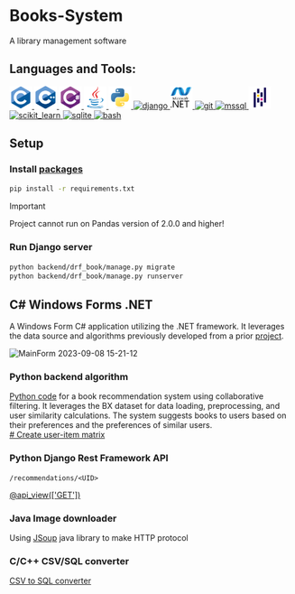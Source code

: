 # Books-System
A library management software
## Languages and Tools:
  <a href="https://github.com/da0ran9e/Books-System#readme/## C/C++ CSV/SQL converter" target="_blank" rel="noreferrer"> 
    <img src="https://raw.githubusercontent.com/devicons/devicon/master/icons/c/c-original.svg" alt="c" width="40" height="40"/> 
  </a> 
  <a href="https://github.com/da0ran9e/Books-System#readme/## C/C++ CSV/SQL converter" target="_blank" rel="noreferrer"> 
    <img src="https://raw.githubusercontent.com/devicons/devicon/master/icons/cplusplus/cplusplus-original.svg" alt="cplusplus" width="40" height="40"/> 
  </a> 
  <a href="https://github.com/da0ran9e/Books-System#readme/## C# Windows Forms .NET" target="_blank" rel="noreferrer"> 
    <img src="https://raw.githubusercontent.com/devicons/devicon/master/icons/csharp/csharp-original.svg" alt="csharp" width="40" height="40"/> 
  </a> 
  <a href="https://github.com/da0ran9e/Books-System#readme/## Java Image downloader" target="_blank" rel="noreferrer"> 
    <img src="https://raw.githubusercontent.com/devicons/devicon/master/icons/java/java-original.svg" alt="java" width="40" height="40"/> 
  </a> 
  <a href="https://github.com/da0ran9e/Books-System#readme/## Python backend algorithm" target="_blank" rel="noreferrer"> 
    <img src="https://raw.githubusercontent.com/devicons/devicon/master/icons/python/python-original.svg" alt="python" width="40" height="40"/> 
  </a> 
  <a href="https://github.com/da0ran9e/Books-System#readme/" target="_blank" rel="noreferrer"> 
    <img src="https://cdn.worldvectorlogo.com/logos/django.svg" alt="django" width="40" height="40"/> 
  </a>
  <a href="https://github.com/da0ran9e/Books-System#readme/" target="_blank" rel="noreferrer"> 
    <img src="https://raw.githubusercontent.com/devicons/devicon/master/icons/dot-net/dot-net-original-wordmark.svg" alt="dotnet" width="40" height="40"/> 
  </a> 
  <a href="https://github.com/da0ran9e/Books-System#readme/" target="_blank" rel="noreferrer"> 
    <img src="https://www.vectorlogo.zone/logos/git-scm/git-scm-icon.svg" alt="git" width="40" height="40"/> 
  </a> 
  <a href="https://github.com/da0ran9e/Books-System#readme/" target="_blank" rel="noreferrer"> 
    <img src="https://www.svgrepo.com/show/303229/microsoft-sql-server-logo.svg" alt="mssql" width="40" height="40"/> 
  </a> 
  <a href="https://github.com/da0ran9e/Books-System#readme/## Python backend algorithm" target="_blank" rel="noreferrer"> 
    <img src="https://raw.githubusercontent.com/devicons/devicon/2ae2a900d2f041da66e950e4d48052658d850630/icons/pandas/pandas-original.svg" alt="pandas" width="40" height="40"/> 
  </a> 
  <a href="https://github.com/da0ran9e/Books-System#readme/## Python backend algorithm" target="_blank" rel="noreferrer"> 
    <img src="https://upload.wikimedia.org/wikipedia/commons/0/05/Scikit_learn_logo_small.svg" alt="scikit_learn" width="40" height="40"/> 
  </a> 
  <a href="https://github.com/da0ran9e/Books-System#readme/" target="_blank" rel="noreferrer"> 
    <img src="https://www.vectorlogo.zone/logos/sqlite/sqlite-icon.svg" alt="sqlite" width="40" height="40"/> 
  </a> 
  <a href="https://github.com/da0ran9e/Books-System#readme/" target="_blank" rel="noreferrer"> 
    <img src="https://www.vectorlogo.zone/logos/gnu_bash/gnu_bash-icon.svg" alt="bash" width="40" height="40"/> 
  </a> 

## Setup
### Install [packages]()
```bash
pip install -r requirements.txt
```
> [!IMPORTANT]  
> Project cannot run on Pandas version of 2.0.0 and higher! <br />

### Run Django server
```bash
python backend/drf_book/manage.py migrate
python backend/drf_book/manage.py runserver
```

## C# Windows Forms .NET
A Windows Form C# application utilizing the .NET framework. It leverages the data source and algorithms previously developed from a prior [project](https://github.com/da0ran9e/Book-Recommendation-System).<br />

![MainForm 2023-09-08 15-21-12](https://github.com/da0ran9e/Books-System/assets/98570451/63761e59-f59a-4a01-a0c1-cea236c197d2)


### Python backend algorithm
[Python code](/backend/drf_book/base/recommendation_module.py) for a book recommendation system using collaborative filtering. It leverages the BX dataset for data loading, preprocessing, and user similarity calculations. The system suggests books to users based on their preferences and the preferences of similar users. <br />
[# Create user-item matrix](https://github.com/da0ran9e/Books-System/blob/88fcad1d5682debac559cfef3459acb3780f7382/backend/drf_book/base/recommendation_module.py#L62-L72)

### Python Django Rest Framework API 
```
/recommendations/<UID>
```
[@api_view(['GET'])](https://github.com/da0ran9e/Books-System/blob/88fcad1d5682debac559cfef3459acb3780f7382/backend/drf_book/api/views.py#L67-L79)

### Java Image downloader
Using [JSoup](https://github.com/da0ran9e/Books-System/blob/main/Automation/jsoup-1.15.4.jar) java library to make HTTP protocol

### C/C++ CSV/SQL converter

[CSV to SQL converter](https://github.com/da0ran9e/Books-System/blob/main/CSV2SQL.cpp)
